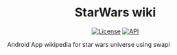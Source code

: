 <h1 align="center">StarWars wiki</h1>
<p align="center">
  <a href="https://choosealicense.com/licenses/mit/"><img alt="License" src="https://img.shields.io/github/license/adasumizox/StarWars-wiki"/></a>
  <a href="https://android-arsenal.com/api?level=21"><img alt="API" src="https://img.shields.io/badge/API-21%2B-brightgreen.svg?style=flat"/></a>
</p>
Android App wikipedia for star wars universe using swapi
